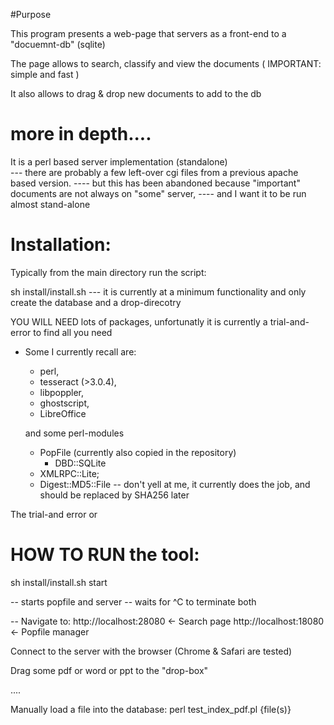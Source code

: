 
#Purpose

This program presents a web-page that servers as a front-end to a "docuemnt-db"  (sqlite)

The page allows to search, classify and view the documents ( IMPORTANT: simple and fast )

It also allows to drag & drop new documents to add to the db


# more in depth....

It is a perl based server implementation (standalone)   
  --- there are probably a few left-over cgi files from a previous apache based version.
  ---- but this has been abandoned because "important" documents are not always on "some" server,
  ---- and I want it to be run almost stand-alone

# Installation:

Typically from the main directory run the script:

sh install/install.sh 
 --- it is currently at a minimum functionality
 and only create the database and a drop-direcotry

YOU WILL NEED lots of packages, unfortunatly it is currently a trial-and-error to find all you need
 - Some I currently recall are:
	- perl, 
	- tesseract (>3.0.4), 
	- libpoppler, 
	- ghostscript, 
	- LibreOffice  

	and some perl-modules
	- PopFile (currently also copied in the repository)
        - DBD::SQLite 
	- XMLRPC::Lite;
	- Digest::MD5::File   -- don't yell at me, it currently does the job, and should be replaced by SHA256 later



The trial-and error or

# HOW TO RUN the tool:

sh install/install.sh start


  -- starts popfile and server
  --  waits for ^C to terminate both

-- Navigate to:
    http://localhost:28080      <- Search page
    http://localhost:18080      <- Popfile manager

Connect to the server with the browser (Chrome & Safari are tested)


Drag some pdf or word or ppt to the "drop-box"

....

Manually load a file into the database:
perl test_index_pdf.pl {file(s)}


